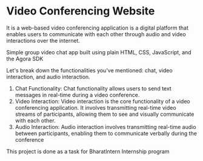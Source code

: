 # Video Conferencing Website 

It is a web-based video conferencing application is a digital platform that enables users to communicate with each other through audio and video interactions over the internet.

Simple group video chat app built using plain HTML, CSS, JavaScript, and the Agora SDK

Let's break down the functionalities you've mentioned: chat, video interaction, and audio interaction.
1. Chat Functionality:
Chat functionality allows users to send text messages in real-time during a video conference.
2. Video Interaction:
Video interaction is the core functionality of a video conferencing application. It involves transmitting real-time video streams of participants, allowing them to see and visually communicate with each other.
3. Audio Interaction:
Audio interaction involves transmitting real-time audio between participants, enabling them to communicate verbally during the conference 

This project is done as a task for BharatIntern Internship program 
